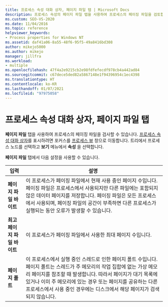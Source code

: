 ```yaml
---
title: 프로세스 속성 대화 상자, 페이지 파일 탭 | Microsoft Docs
description: 프로세스 속성의 페이지 파일 탭을 사용하여 프로세스의 페이징 파일을 검토합니다. 이 문서에서는 사용 가능한 설정을 설명합니다.
ms.custom: SEO-VS-2020
ms.date: 11/04/2016
ms.topic: reference
helpviewer_keywords:
- Process properties for Windows NT
ms.assetid: daf41a06-8a55-48f6-95f5-49a8416bd308
author: mikejo5000
ms.author: mikejo
manager: jillfra
ms.workload:
- multiple
ms.openlocfilehash: 47f4a2e9215cb2e98fdfefecdf978cb4a442ad84
ms.sourcegitcommit: c67dece5ded82a5867148e1f94396954c1ec4398
ms.translationtype: HT
ms.contentlocale: ko-KR
ms.lasthandoff: 01/07/2021
ms.locfileid: "97975058"
---
```

# <a name="page-file-tab-process-properties-dialog-box"></a>프로세스 속성 대화 상자, 페이지 파일 탭
**페이지 파일** 탭을 사용하여 프로세스의 페이징 파일을 검사할 수 있습니다. [프로세스 속성 대화 상자](../debugger/process-properties-dialog-box.md)를 표시하려면 포커스를 [프로세스 뷰](../debugger/processes-view.md) 창으로 이동합니다. 트리에서 프로세스 노드를 선택하고 **보기** 메뉴에서 **속성** 을 선택합니다.

 **페이지 파일** 탭에서 다음 설정을 사용할 수 있습니다.

|입력|설명|
|-----------|-----------------|
|**페이지 파일 바이트**|이 프로세스가 페이징 파일에서 현재 사용 중인 페이지 수입니다. 페이징 파일은 프로세스에서 사용되지만 다른 파일에는 포함되지 않은 데이터 페이지를 저장합니다. 페이징 파일은 모든 프로세스에서 사용되며, 페이징 파일의 공간이 부족하면 다른 프로세스가 실행되는 동안 오류가 발생할 수 있습니다.|
|**최고 페이지 파일 바이트**|이 프로세스가 페이징 파일에서 사용한 최대 페이지 수입니다.|
|**페이지 폴트**|이 프로세스에서 실행 중인 스레드로 인한 페이지 폴트 수입니다. 페이지 폴트는 스레드가 주 메모리의 작업 집합에 없는 가상 메모리 페이지를 참조할 때 발생합니다. 따라서 페이지가 대기 목록에 있거나 이미 주 메모리에 있는 경우 또는 페이지를 공유하는 다른 프로세스에서 사용 중인 경우에는 디스크에서 해당 페이지가 검색되지 않습니다.|